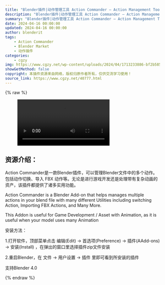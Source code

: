 ```yaml
---
title: "Blender插件|动作管理工具 Action Commander – Action Management Tool v1.0.1"
description: "Blender插件|动作管理工具 Action Commander – Action Management Tool v1.0.1"
summary: "Blender插件|动作管理工具 Action Commander – Action Management Tool v1.0.1"
date: 2024-04-16 00:00:00
updated: 2024-04-16 00:00:00
author: blenderit
tags: 
    - Action Commander
    - Blender Market
    - 动作插件
categories:
    - cgzy
img: https://www.cgzy.net/wp-content/uploads/2024/04/1713233886-bf2b585aaeb7a04.webp
showGetMethod: false
copyright: 本插件资源来自网络，版权归原作者所有，仅供交流学习使用！
source_link: https://www.cgzy.net/40777.html
---
```


{% raw %}
<figure class="wp-block-video aligncenter"><video controls src="http://cloud.video.taobao.com/play/u/null/p/1/e/6/t/1/458186274904.mp4"><track src="https://www.cgzy.net/wp-content/uploads/2024/04/1713233936-ddf2ff601190af0.vtt"></track></video></figure><div class="wp-block-pandastudio-title"><div class="title_style_01"><h2 id="h2-0">资源介绍：</h2></div></div><p class="is-style-text-indent-2em">Action Commander是一款Blender插件，可以管理Blender文件中的多个动作。包括动作切换、导入 FBX 动作等。无论是进行游戏开发还是处理带有复杂动画的资产，该插件都提供了诸多实用功能。</p><p>Action Commander is a Blender Add-on that helps manages multiple actions in your blend file with many different Utilities including switching Action, Importing FBX Actions, and Many More.</p><p>This Addon is useful for Game Development / Asset with Animation, as it is useful when your model uses many Animation</p><div class="wp-block-pandastudio-title"><div class="title_style_01"><p>安装方法：</p></div></div><p>1.打开软件，顶部菜单点击 编辑(Edit) → 首选项(Preference) → 插件(AAdd-ons) → 安装(Install) ，在弹出的窗口里选择插件zip文件安装</p><p>2.重启Blender，在 文件 → 用户设置 → 插件 里即可看到所安装的插件</p><div class="wp-block-pandastudio-tips"><div class="tip success "><p>支持Blender 4.0</p>
</div></div>
<div style="display: none">cgzy</div>
{% endraw %}
